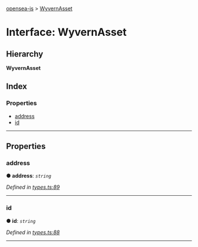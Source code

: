 [opensea-js](../README.md) > [WyvernAsset](../interfaces/wyvernasset.md)

# Interface: WyvernAsset

## Hierarchy

**WyvernAsset**

## Index

### Properties

* [address](wyvernasset.md#address)
* [id](wyvernasset.md#id)

---

## Properties

<a id="address"></a>

###  address

**● address**: *`string`*

*Defined in [types.ts:89](https://github.com/ProjectOpenSea/opensea-js/blob/5f20f11/src/types.ts#L89)*

___
<a id="id"></a>

###  id

**● id**: *`string`*

*Defined in [types.ts:88](https://github.com/ProjectOpenSea/opensea-js/blob/5f20f11/src/types.ts#L88)*

___

